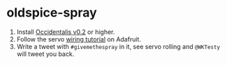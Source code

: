 oldspice-spray
==============

1. Install [Occidentalis v0.2](http://learn.adafruit.com/adafruit-raspberry-pi-educational-linux-distro/occidentalis-v0-dot-2) or higher. 
2. Follow the servo [wiring tutorial](http://learn.adafruit.com/adafruits-raspberry-pi-lesson-8-using-a-servo-motor/hardware) on Adafruit.
3. Write a tweet with `#givemethespray` in it, see servo rolling and `@WKTesty` will tweet you back.
